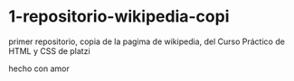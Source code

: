# 1-repositorio-wikipedia-copi
primer repositorio, copia de la pagima de wikipedia, del Curso Práctico de HTML y CSS de platzi

hecho con amor

